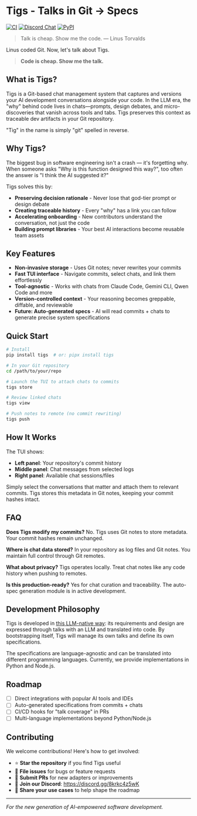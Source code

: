 # Tigs - Talks in Git → Specs

[![CI](https://github.com/welldefined-ai/tigs/actions/workflows/ci.yml/badge.svg)](https://github.com/welldefined-ai/tigs/actions/workflows/ci.yml)
[![Discord Chat](https://img.shields.io/discord/1382712250598690947?logo=discord)](https://discord.gg/Tv4EcTu5YX)
[![PyPI](https://img.shields.io/pypi/v/tigs)](https://pypi.org/project/tigs/)

> Talk is cheap. Show me the code.
> — Linus Torvalds

Linus coded Git. Now, let's talk about Tigs.

> **Code is cheap. Show me the talk.**

## What is Tigs?

Tigs is a Git-based chat management system that captures and versions your AI development conversations alongside your code. In the LLM era, the "why" behind code lives in chats—prompts, design debates, and micro-discoveries that vanish across tools and tabs. Tigs preserves this context as traceable dev artifacts in your Git repository.

"Tig" in the name is simply "git" spelled in reverse.

## Why Tigs?

The biggest bug in software engineering isn't a crash — it's forgetting why. When someone asks "Why is this function designed this way?", too often the answer is "I think the AI suggested it?"

Tigs solves this by:
- **Preserving decision rationale** - Never lose that god-tier prompt or design debate
- **Creating traceable history** - Every "why" has a link you can follow
- **Accelerating onboarding** - New contributors understand the conversation, not just the code
- **Building prompt libraries** - Your best AI interactions become reusable team assets

## Key Features

- **Non-invasive storage** - Uses Git notes; never rewrites your commits
- **Fast TUI interface** - Navigate commits, select chats, and link them effortlessly
- **Tool-agnostic** - Works with chats from Claude Code, Gemini CLI, Qwen Code and more
- **Version-controlled context** - Your reasoning becomes greppable, diffable, and reviewable
- **Future: Auto-generated specs** - AI will read commits + chats to generate precise system specifications

## Quick Start

```bash
# Install
pip install tigs  # or: pipx install tigs

# In your Git repository
cd /path/to/your/repo

# Launch the TUI to attach chats to commits
tigs store

# Review linked chats
tigs view

# Push notes to remote (no commit rewriting)
tigs push
```

## How It Works

The TUI shows:
- **Left panel**: Your repository's commit history
- **Middle panel**: Chat messages from selected logs
- **Right panel**: Available chat sessions/files

Simply select the conversations that matter and attach them to relevant commits. Tigs stores this metadata in Git notes, keeping your commit hashes intact.

## FAQ

**Does Tigs modify my commits?**
No. Tigs uses Git notes to store metadata. Your commit hashes remain unchanged.

**Where is chat data stored?**
In your repository as log files and Git notes. You maintain full control through Git remotes.

**What about privacy?**
Tigs operates locally. Treat chat notes like any code history when pushing to remotes.

**Is this production-ready?**
Yes for chat curation and traceability. The auto-spec generation module is in active development.

## Development Philosophy

Tigs is developed in [this LLM-native way](https://github.com/sublang-ai/sublang): its requirements and design are expressed through talks with an LLM and translated into code. By bootstrapping itself, Tigs will manage its own talks and define its own specifications.

The specifications are language-agnostic and can be translated into different programming languages. Currently, we provide implementations in Python and Node.js.

## Roadmap

- [ ] Direct integrations with popular AI tools and IDEs
- [ ] Auto-generated specifications from commits + chats
- [ ] CI/CD hooks for "talk coverage" in PRs
- [ ] Multi-language implementations beyond Python/Node.js

## Contributing

We welcome contributions! Here's how to get involved:

- ⭐ **Star the repository** if you find Tigs useful
- 🐛 **File issues** for bugs or feature requests
- 🤝 **Submit PRs** for new adapters or improvements
- 💬 **Join our Discord**: https://discord.gg/8krkc4z5wK
- 📖 **Share your use cases** to help shape the roadmap

---

*For the new generation of AI-empowered software development.*
